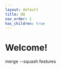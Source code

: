 ```yaml
---
layout: default
title: DQ
nav_order: 1
has_children: true
---
```


# Welcome!

merge --squash features